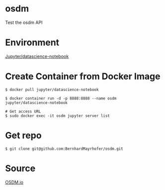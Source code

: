 # osdm

Test the osdm API

# Environment

[Jupyter/datascience-notebook](https://hub.docker.com/r/jupyter/datascience-notebook)

# Create Container from Docker Image

    $ docker pull jupyter/datascience-notebook
   
    $ docker container run -d -p 8888:8888 --name osdm jupyter/datascience-notebook
    
    # Get access URL
    $ sudo docker exec -it osdm jupyter server list
    
# Get repo

    $ git clone git@github.com:BernhardMayrhofer/osdm.git

# Source

[OSDM.io](https://osdm.io/)
